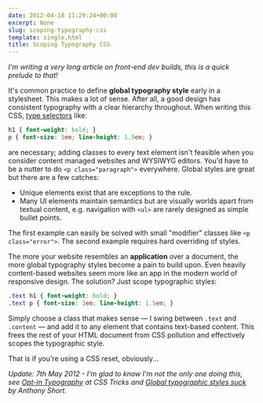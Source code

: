 ```yaml
---
date: 2012-04-18 11:29:24+00:00
excerpt: None
slug: scoping-typography-css
template: single.html
title: Scoping Typography CSS
---
```


_I'm writing a very long article on front-end dev builds, this is a quick prelude to that!_

It's common practice to define **global typography style** early in a stylesheet. This makes a lot of sense. After all, a good design has consistent typography with a clear hierarchy throughout. When writing this CSS, [type selectors](http://www.w3.org/TR/CSS2/selector.html#type-selectors) like:

````css
h1 { font-weight: bold; }
p { font-size: 1em; line-height: 1.5em; }
````

are necessary; adding classes to every text element isn't feasible when you consider content managed websites and WYSIWYG editors. You'd have to be a nutter to do `<p class="paragraph">` everywhere. Global styles are great but there are a few catches:

* Unique elements exist that are exceptions to the rule.
* Many UI elements maintain semantics but are visually worlds apart from textual content, e.g. navigation with `<ul>` are rarely designed as simple bullet points.

The first example can easily be solved with small "modifier" classes like `<p class="error">`. The second example requires hard overriding of styles.

The more your website resembles an **application** over a document, the more global typography styles become a pain to build upon. Even heavily content-based websites seem more like an app in the modern world of responsive design. The solution? Just scope typographic styles:

````css
.text h1 { font-weight: bold; }
.text p { font-size: 1em; line-height: 1.5em; }
````

Simply choose a class that makes sense — I swing between `.text` and `.content` — and add it to any element that contains text-based content. This frees the rest of your HTML document from CSS pollution and effectively scopes the typographic style.

That is if you're using a CSS reset, obviously...

_Update: 7th May 2012 - I'm glad to know I'm not the only one doing this, see [Opt-in Typography](http://css-tricks.com/opt-in-typography/) at CSS Tricks and [Global typographic styles suck](http://anthonyshort.me/2012/05/global-typographic-styles-suck) by Anthony Short._

